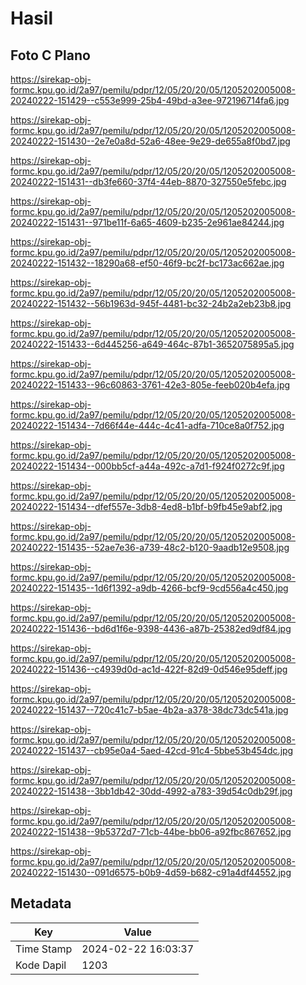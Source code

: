 # Hasil

## Foto C Plano

https://sirekap-obj-formc.kpu.go.id/2a97/pemilu/pdpr/12/05/20/20/05/1205202005008-20240222-151429--c553e999-25b4-49bd-a3ee-972196714fa6.jpg

https://sirekap-obj-formc.kpu.go.id/2a97/pemilu/pdpr/12/05/20/20/05/1205202005008-20240222-151430--2e7e0a8d-52a6-48ee-9e29-de655a8f0bd7.jpg

https://sirekap-obj-formc.kpu.go.id/2a97/pemilu/pdpr/12/05/20/20/05/1205202005008-20240222-151431--db3fe660-37f4-44eb-8870-327550e5febc.jpg

https://sirekap-obj-formc.kpu.go.id/2a97/pemilu/pdpr/12/05/20/20/05/1205202005008-20240222-151431--971be11f-6a65-4609-b235-2e961ae84244.jpg

https://sirekap-obj-formc.kpu.go.id/2a97/pemilu/pdpr/12/05/20/20/05/1205202005008-20240222-151432--18290a68-ef50-46f9-bc2f-bc173ac662ae.jpg

https://sirekap-obj-formc.kpu.go.id/2a97/pemilu/pdpr/12/05/20/20/05/1205202005008-20240222-151432--56b1963d-945f-4481-bc32-24b2a2eb23b8.jpg

https://sirekap-obj-formc.kpu.go.id/2a97/pemilu/pdpr/12/05/20/20/05/1205202005008-20240222-151433--6d445256-a649-464c-87b1-3652075895a5.jpg

https://sirekap-obj-formc.kpu.go.id/2a97/pemilu/pdpr/12/05/20/20/05/1205202005008-20240222-151433--96c60863-3761-42e3-805e-feeb020b4efa.jpg

https://sirekap-obj-formc.kpu.go.id/2a97/pemilu/pdpr/12/05/20/20/05/1205202005008-20240222-151434--7d66f44e-444c-4c41-adfa-710ce8a0f752.jpg

https://sirekap-obj-formc.kpu.go.id/2a97/pemilu/pdpr/12/05/20/20/05/1205202005008-20240222-151434--000bb5cf-a44a-492c-a7d1-f924f0272c9f.jpg

https://sirekap-obj-formc.kpu.go.id/2a97/pemilu/pdpr/12/05/20/20/05/1205202005008-20240222-151434--dfef557e-3db8-4ed8-b1bf-b9fb45e9abf2.jpg

https://sirekap-obj-formc.kpu.go.id/2a97/pemilu/pdpr/12/05/20/20/05/1205202005008-20240222-151435--52ae7e36-a739-48c2-b120-9aadb12e9508.jpg

https://sirekap-obj-formc.kpu.go.id/2a97/pemilu/pdpr/12/05/20/20/05/1205202005008-20240222-151435--1d6f1392-a9db-4266-bcf9-9cd556a4c450.jpg

https://sirekap-obj-formc.kpu.go.id/2a97/pemilu/pdpr/12/05/20/20/05/1205202005008-20240222-151436--bd6d1f6e-9398-4436-a87b-25382ed9df84.jpg

https://sirekap-obj-formc.kpu.go.id/2a97/pemilu/pdpr/12/05/20/20/05/1205202005008-20240222-151436--c4939d0d-ac1d-422f-82d9-0d546e95deff.jpg

https://sirekap-obj-formc.kpu.go.id/2a97/pemilu/pdpr/12/05/20/20/05/1205202005008-20240222-151437--720c41c7-b5ae-4b2a-a378-38dc73dc541a.jpg

https://sirekap-obj-formc.kpu.go.id/2a97/pemilu/pdpr/12/05/20/20/05/1205202005008-20240222-151437--cb95e0a4-5aed-42cd-91c4-5bbe53b454dc.jpg

https://sirekap-obj-formc.kpu.go.id/2a97/pemilu/pdpr/12/05/20/20/05/1205202005008-20240222-151438--3bb1db42-30dd-4992-a783-39d54c0db29f.jpg

https://sirekap-obj-formc.kpu.go.id/2a97/pemilu/pdpr/12/05/20/20/05/1205202005008-20240222-151438--9b5372d7-71cb-44be-bb06-a92fbc867652.jpg

https://sirekap-obj-formc.kpu.go.id/2a97/pemilu/pdpr/12/05/20/20/05/1205202005008-20240222-151430--091d6575-b0b9-4d59-b682-c91a4df44552.jpg


## Metadata

| Key        | Value               |
| ---------- | ------------------- |
| Time Stamp | 2024-02-22 16:03:37 |
| Kode Dapil | 1203                |



